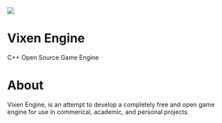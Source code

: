 
<img align="middle" src="https://raw.githubusercontent.com/MattGuerrette/VixenEngine/master/assets/Others/vixen.png?token=AGF82f6bQ31yR9rHAllCYsrR50J2y6ebks5WGJ5twA%3D%3D">


# Vixen Engine
C++ Open Source Game Engine

# About

Vixen Engine, is an attempt to develop a completely free and open game engine for use in commerical, academic, and personal
projects. 